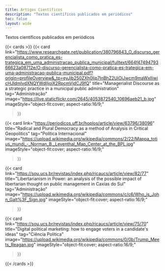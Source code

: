 ```yaml
---
title: Artigos Científicos
description: "Textos científicos publicados em periódicos"
toc: false
layout: wide
---
```

<div class="hx-mt-4"></div>

<p class="hx-mb-12 hx-text-left hx-text-lg hx-text-gray-500 dark:hx-text-gray-400">
Textos científicos publicados em periódicos
</p>

{{< cards >}}
  {{< card
        link="https://www.researchgate.net/publication/380796843_O_discurso_gerencialista_como_pratica_es-trategica_em_uma_administracao_publica_municipal/fulltext/664f4749479366623a08712e/O-discurso-gerencialista-como-pratica-es-trategica-em-uma-administracao-publica-municipal.pdf?origin=profileOverview&_tp=eyJjb250ZXh0Ijp7InBhZ2UiOiJwcm9maWxlIiwicHJldmlvdXNQYWdlIjoiX2RpcmVjdCJ9fQ"
        title="Managerialist Discourse as a strategic practice in a municipal public administration"
        tag="Administração"
        image="https://live.staticflickr.com/2645/4053872540_10696aeb21_b.jpg"
        imageStyle="object-fit:cover; aspect-ratio:16/9;"
  >}}

  {{< card
        link="https://periodicos.uff.br/hoplos/article/view/63796/38096"
        title="Radical and Plural Democracy as a method of Analysis in Critical Geopolitics"
        tag="Política Internacional"
        image="https://upload.wikimedia.org/wikipedia/commons/2/22/Mappa_totius_mundi_-_Norman_B._Leventhal_Map_Center_at_the_BPL.jpg"
        imageStyle="object-fit:cover; aspect-ratio:16/9;"
  >}}

  {{< card
        link="https://sou.ucs.br/revistas/index.php/ricaucs/article/view/82/77"
        title="Libertarianism in Power: an analysis of the possible impact of libertarian thought on public management in Caxias do Sul"
        tag="Administração"
        image="https://upload.wikimedia.org/wikipedia/commons/c/c6/Who_is_John_Galt%3F_Sign.jpg"
        imageStyle="object-fit:cover; aspect-ratio:16/9;"
  >}}

  {{< card
        link="https://sou.ucs.br/revistas/index.php/ricaucs/article/view/75/70"
        title="Digital political marketing: how to engage voters in a candidate's ideas"
        tag="Ciência Política"
        image="https://upload.wikimedia.org/wikipedia/commons/0/0b/Trump_Meets_Reagan.jpg"
        imageStyle="object-fit:cover; aspect-ratio:16/9;"
  >}}

{{< /cards >}}